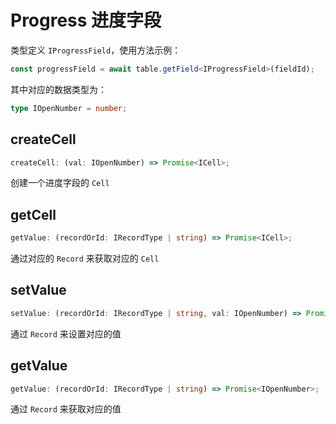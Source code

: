 # Progress 进度字段
类型定义 `IProgressField`，使用方法示例：
```typescript
const progressField = await table.getField<IProgressField>(fieldId);
```
其中对应的数据类型为：
```typescript
type IOpenNumber = number;
```

## createCell
```typescript
createCell: (val: IOpenNumber) => Promise<ICell>;
```
创建一个进度字段的 `Cell`

## getCell
```typescript
getValue: (recordOrId: IRecordType | string) => Promise<ICell>;
```
通过对应的 `Record` 来获取对应的 `Cell`

## setValue
```typescript
setValue: (recordOrId: IRecordType | string, val: IOpenNumber) => Promise<boolean>;
```
通过 `Record` 来设置对应的值

## getValue
```typescript
getValue: (recordOrId: IRecordType | string) => Promise<IOpenNumber>;
```
通过 `Record` 来获取对应的值
